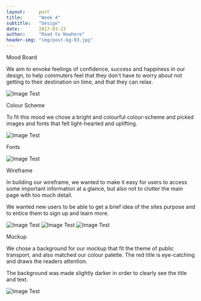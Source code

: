 ```yaml
---
layout:     post
title:      "Week 4"
subtitle:   "Design"
date:       2017-03-23
author:     "Road to Nowhere"
header-img: "img/post-bg-03.jpg"
---
```


Mood Board

We aim to envoke feelings of confidence, success and happiness in our design, to help commuters feel that they don't have to worry about not getting to their destination on time, and that they can relax.

<img src="{{ site.baseurl }}/images/blog/week4/Moodboard-1.png" alt="Image Test">

Colour Scheme

To fit this mood we chose a bright and colourful colour-scheme and picked images and fonts that felt light-hearted and uplifting.

<img src="{{ site.baseurl }}/images/blog/week4/colour2.PNG" alt="Image Test">

Fonts

<img src="{{ site.baseurl }}/images/blog/week4/fonts.PNG" alt="Image Test">

Wireframe

In building our wireframe, we wanted to make it easy for users to access some important information at a glance, but also not to clutter the main page with too much detail.

We wanted new users to be able to get a brief idea of the sites purpose and to entice them to sign up and learn more.

<img src="{{ site.baseurl }}/images/blog/week4/basicwireframe.PNG" alt="Image Test">

<img src="{{ site.baseurl }}/images/blog/week4/basicwireframe3.PNG" alt="Image Test">

<img src="{{ site.baseurl }}/images/blog/week4/basicwireframe4.PNG" alt="Image Test">


Mockup

We chose a background for our mockup that fit the theme of public transport, and also matched our colour palette. The red title is eye-catching and draws the readers attention. 

The background was made slightly darker in order to clearly see the title and text.

<img src="{{ site.baseurl }}/images/blog/week4/mockup2.PNG" alt="Image Test">


